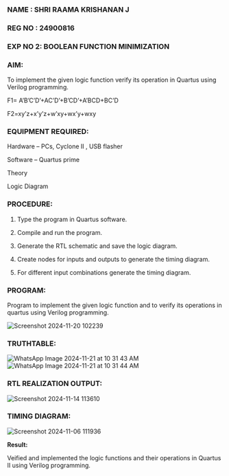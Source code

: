 ### NAME  : SHRI RAAMA KRISHANAN J ###
### REG NO : 24900816 ###  
### EXP NO 2: BOOLEAN FUNCTION MINIMIZATION ###

### AIM: ###

To implement the given logic function verify its operation in Quartus using Verilog programming.

F1= A’B’C’D’+AC’D’+B’CD’+A’BCD+BC’D 

F2=xy’z+x’y’z+w’xy+wx’y+wxy

### EQUIPMENT REQUIRED: ###

Hardware – PCs, Cyclone II , USB flasher

Software – Quartus prime

Theory

Logic Diagram

### PROCEDURE: ### 

1.	Type the program in Quartus software.

2.	Compile and run the program.

3.	Generate the RTL schematic and save the logic diagram.

4.	Create nodes for inputs and outputs to generate the timing diagram.

5.	For different input combinations generate the timing diagram.


### PROGRAM: ###

Program to implement the given logic function and to verify its operations in quartus using Verilog programming. 

![Screenshot 2024-11-20 102239](https://github.com/user-attachments/assets/aa198fb2-f947-4e67-9e4d-f3dea7213a33)

### TRUTHTABLE: ###

![WhatsApp Image 2024-11-21 at 10 31 43 AM](https://github.com/user-attachments/assets/9540dbe2-6535-4187-aac9-213656ae6919)
![WhatsApp Image 2024-11-21 at 10 31 44 AM](https://github.com/user-attachments/assets/3e0f8c9b-fedd-48c9-8345-3a0ce02b9525)

### RTL REALIZATION OUTPUT: ###

![Screenshot 2024-11-14 113610](https://github.com/user-attachments/assets/52ac8cde-d6ef-4087-91b5-9620fb3bf723)



### TIMING DIAGRAM: ###

![Screenshot 2024-11-06 111936](https://github.com/user-attachments/assets/f869a9ce-c5f4-44cf-aff6-f72f4209fd72)

**Result:**

Veified and implemented the logic functions and their operations in Quartus II using Verilog programming.

